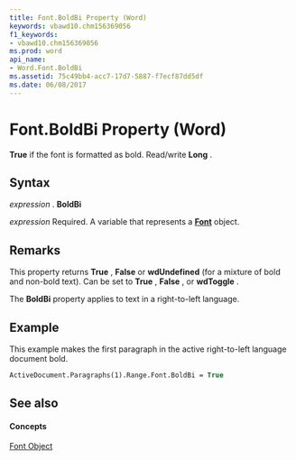 ```yaml
---
title: Font.BoldBi Property (Word)
keywords: vbawd10.chm156369056
f1_keywords:
- vbawd10.chm156369056
ms.prod: word
api_name:
- Word.Font.BoldBi
ms.assetid: 75c49bb4-acc7-17d7-5887-f7ecf87dd5df
ms.date: 06/08/2017
---
```



# Font.BoldBi Property (Word)

 **True** if the font is formatted as bold. Read/write **Long** .


## Syntax

 _expression_ . **BoldBi**

 _expression_ Required. A variable that represents a **[Font](font-object-word.md)** object.


## Remarks

This property returns  **True** , **False** or **wdUndefined** (for a mixture of bold and non-bold text). Can be set to **True** , **False** , or **wdToggle** .

The  **BoldBi** property applies to text in a right-to-left language.


## Example

This example makes the first paragraph in the active right-to-left language document bold.


```vb
ActiveDocument.Paragraphs(1).Range.Font.BoldBi = True
```


## See also


#### Concepts


[Font Object](font-object-word.md)


